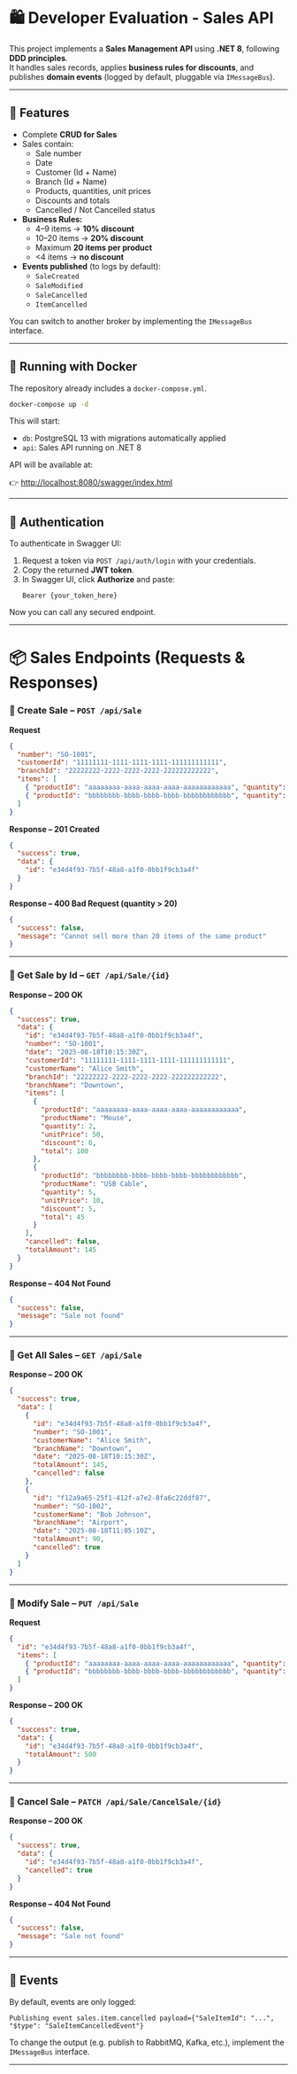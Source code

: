 # 🛍️ Developer Evaluation - Sales API

This project implements a **Sales Management API** using **.NET 8**, following **DDD principles**.  
It handles sales records, applies **business rules for discounts**, and publishes **domain events** (logged by default, pluggable via `IMessageBus`).

---

## 🚀 Features

- Complete **CRUD for Sales**
- Sales contain:
  - Sale number
  - Date
  - Customer (Id + Name)
  - Branch (Id + Name)
  - Products, quantities, unit prices
  - Discounts and totals
  - Cancelled / Not Cancelled status
- **Business Rules:**
  - 4–9 items → **10% discount**
  - 10–20 items → **20% discount**
  - Maximum **20 items per product**
  - <4 items → **no discount**
- **Events published** (to logs by default):
  - `SaleCreated`
  - `SaleModified`
  - `SaleCancelled`
  - `ItemCancelled`

You can switch to another broker by implementing the `IMessageBus` interface.

---

## 🐳 Running with Docker

The repository already includes a `docker-compose.yml`.

```sh
docker-compose up -d
```

This will start:

- `db`: PostgreSQL 13 with migrations automatically applied
- `api`: Sales API running on .NET 8

API will be available at:

👉 [http://localhost:8080/swagger/index.html](http://localhost:8080/swagger/index.html)

---

## 🔑 Authentication

To authenticate in Swagger UI:

1. Request a token via `POST /api/auth/login` with your credentials.
2. Copy the returned **JWT token**.
3. In Swagger UI, click **Authorize** and paste:  
   ```
   Bearer {your_token_here}
   ```

Now you can call any secured endpoint.

---

# 📦 Sales Endpoints (Requests & Responses)

### 🔹 Create Sale – `POST /api/Sale`

**Request**
```json
{
  "number": "SO-1001",
  "customerId": "11111111-1111-1111-1111-111111111111",
  "branchId": "22222222-2222-2222-2222-222222222222",
  "items": [
    { "productId": "aaaaaaaa-aaaa-aaaa-aaaa-aaaaaaaaaaaa", "quantity": 2 },
    { "productId": "bbbbbbbb-bbbb-bbbb-bbbb-bbbbbbbbbbbb", "quantity": 5 }
  ]
}
```

**Response – 201 Created**
```json
{
  "success": true,
  "data": {
    "id": "e34d4f93-7b5f-48a8-a1f0-0bb1f9cb3a4f"
  }
}
```

**Response – 400 Bad Request (quantity > 20)**
```json
{
  "success": false,
  "message": "Cannot sell more than 20 items of the same product"
}
```

---

### 🔹 Get Sale by Id – `GET /api/Sale/{id}`

**Response – 200 OK**
```json
{
  "success": true,
  "data": {
    "id": "e34d4f93-7b5f-48a8-a1f0-0bb1f9cb3a4f",
    "number": "SO-1001",
    "date": "2025-08-18T10:15:30Z",
    "customerId": "11111111-1111-1111-1111-111111111111",
    "customerName": "Alice Smith",
    "branchId": "22222222-2222-2222-2222-222222222222",
    "branchName": "Downtown",
    "items": [
      {
        "productId": "aaaaaaaa-aaaa-aaaa-aaaa-aaaaaaaaaaaa",
        "productName": "Mouse",
        "quantity": 2,
        "unitPrice": 50,
        "discount": 0,
        "total": 100
      },
      {
        "productId": "bbbbbbbb-bbbb-bbbb-bbbb-bbbbbbbbbbbb",
        "productName": "USB Cable",
        "quantity": 5,
        "unitPrice": 10,
        "discount": 5,
        "total": 45
      }
    ],
    "cancelled": false,
    "totalAmount": 145
  }
}
```

**Response – 404 Not Found**
```json
{
  "success": false,
  "message": "Sale not found"
}
```

---

### 🔹 Get All Sales – `GET /api/Sale`

**Response – 200 OK**
```json
{
  "success": true,
  "data": [
    {
      "id": "e34d4f93-7b5f-48a8-a1f0-0bb1f9cb3a4f",
      "number": "SO-1001",
      "customerName": "Alice Smith",
      "branchName": "Downtown",
      "date": "2025-08-18T10:15:30Z",
      "totalAmount": 145,
      "cancelled": false
    },
    {
      "id": "f12a9a65-25f1-412f-a7e2-8fa6c22ddf87",
      "number": "SO-1002",
      "customerName": "Bob Johnson",
      "branchName": "Airport",
      "date": "2025-08-18T11:05:10Z",
      "totalAmount": 90,
      "cancelled": true
    }
  ]
}
```

---

### 🔹 Modify Sale – `PUT /api/Sale`

**Request**
```json
{
  "id": "e34d4f93-7b5f-48a8-a1f0-0bb1f9cb3a4f",
  "items": [
    { "productId": "aaaaaaaa-aaaa-aaaa-aaaa-aaaaaaaaaaaa", "quantity": 10 },
    { "productId": "bbbbbbbb-bbbb-bbbb-bbbb-bbbbbbbbbbbb", "quantity": 0 }
  ]
}
```

**Response – 200 OK**
```json
{
  "success": true,
  "data": {
    "id": "e34d4f93-7b5f-48a8-a1f0-0bb1f9cb3a4f",
    "totalAmount": 500
  }
}
```

---

### 🔹 Cancel Sale – `PATCH /api/Sale/CancelSale/{id}`

**Response – 200 OK**
```json
{
  "success": true,
  "data": {
    "id": "e34d4f93-7b5f-48a8-a1f0-0bb1f9cb3a4f",
    "cancelled": true
  }
}
```

**Response – 404 Not Found**
```json
{
  "success": false,
  "message": "Sale not found"
}
```

---

## 📢 Events

By default, events are only logged:

```
Publishing event sales.item.cancelled payload={"SaleItemId": "...", "$type": "SaleItemCancelledEvent"}
```

To change the output (e.g. publish to RabbitMQ, Kafka, etc.), implement the `IMessageBus` interface.

---
